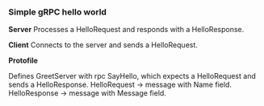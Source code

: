 ### Simple gRPC hello world

**Server**
Processes a HelloRequest and responds with a HelloResponse.

**Client**
Connects to the server and sends a HelloRequest.

**Protofile**

Defines GreetServer with rpc SayHello, which expects a HelloRequest and sends a HelloResponse.
HelloRequest -> message with Name field.
HelloResponse -> message with Message field.
